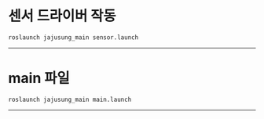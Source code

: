 # 센서 드라이버 작동

    roslaunch jajusung_main sensor.launch

***
# main 파일

    roslaunch jajusung_main main.launch

***
